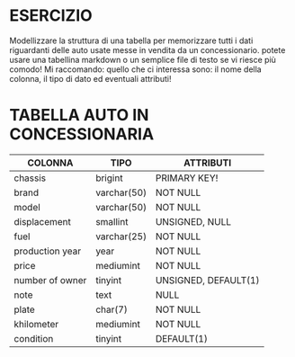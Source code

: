 # ESERCIZIO

Modellizzare la struttura di una tabella per memorizzare tutti i dati riguardanti delle auto usate messe in vendita da un concessionario.
potete usare una tabellina markdown o un semplice file di testo se vi riesce più comodo!
Mi raccomando: quello che ci interessa sono: il nome della colonna, il tipo di dato ed eventuali attributi!

# TABELLA AUTO IN CONCESSIONARIA

| COLONNA         | TIPO        | ATTRIBUTI            |
| --------------- | ----------- | -------------------- |
| chassis         | brigint     | PRIMARY KEY!         |
| brand           | varchar(50) | NOT NULL             |
| model           | varchar(50) | NOT NULL             |
| displacement    | smallint    | UNSIGNED, NULL       |
| fuel            | varchar(25) | NOT NULL             |
| production year | year        | NOT NULL             |
| price           | mediumint   | NOT NULL             |
| number of owner | tinyint     | UNSIGNED, DEFAULT(1) |
| note            | text        | NULL                 |
| plate           | char(7)     | NOT NULL             |
| khilometer      | mediumint   | NOT NULL             |
| condition       | tinyint     | DEFAULT(1)           |
